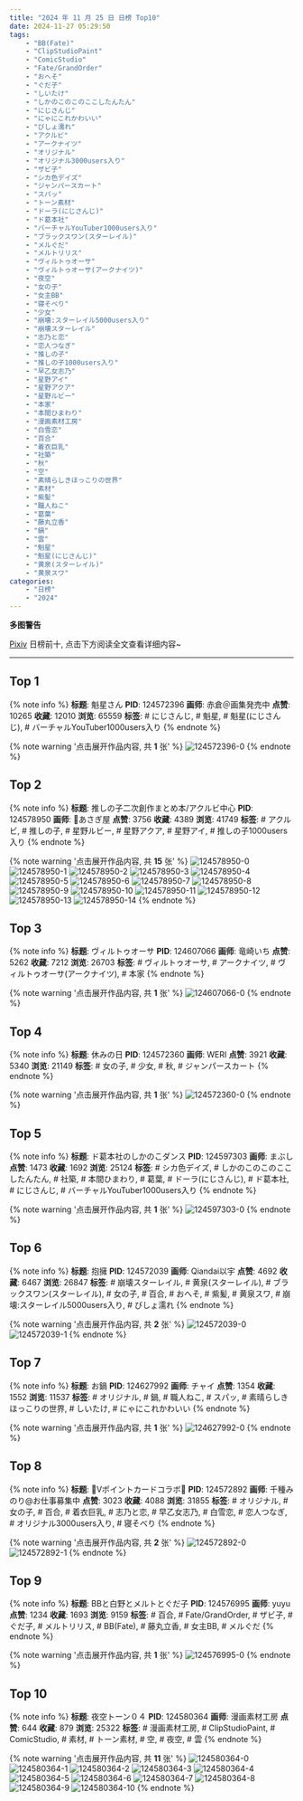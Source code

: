 ```yaml
---
title: "2024 年 11 月 25 日 日榜 Top10"
date: 2024-11-27 05:29:50
tags:
    - "BB(Fate)"
    - "ClipStudioPaint"
    - "ComicStudio"
    - "Fate/GrandOrder"
    - "おへそ"
    - "ぐだ子"
    - "しいたけ"
    - "しかのこのこのここしたんたん"
    - "にじさんじ"
    - "にゃにこれかわいい"
    - "びしょ濡れ"
    - "アクルビ"
    - "アークナイツ"
    - "オリジナル"
    - "オリジナル3000users入り"
    - "ザビ子"
    - "シカ色デイズ"
    - "ジャンパースカート"
    - "スパッ"
    - "トーン素材"
    - "ドーラ(にじさんじ)"
    - "ド葛本社"
    - "バーチャルYouTuber1000users入り"
    - "ブラックスワン(スターレイル)"
    - "メルぐだ"
    - "メルトリリス"
    - "ヴィルトゥオーサ"
    - "ヴィルトゥオーサ(アークナイツ)"
    - "夜空"
    - "女の子"
    - "女主BB"
    - "寝そべり"
    - "少女"
    - "崩壊:スターレイル5000users入り"
    - "崩壊スターレイル"
    - "志乃と恋"
    - "恋人つなぎ"
    - "推しの子"
    - "推しの子1000users入り"
    - "早乙女志乃"
    - "星野アイ"
    - "星野アクア"
    - "星野ルビー"
    - "本家"
    - "本間ひまわり"
    - "漫画素材工房"
    - "白雪恋"
    - "百合"
    - "着衣巨乳"
    - "社築"
    - "秋"
    - "空"
    - "素晴らしきほっこりの世界"
    - "素材"
    - "紫髪"
    - "職人ねこ"
    - "葛葉"
    - "藤丸立香"
    - "鍋"
    - "雲"
    - "魁星"
    - "魁星(にじさんじ)"
    - "黄泉(スターレイル)"
    - "黄泉スワ"
categories:
    - "日榜"
    - "2024"
---
```


<i class="fa fa-triangle-exclamation"></i>**多图警告**<i class="fa fa-triangle-exclamation"></i>

[Pixiv](https://www.pixiv.net/) 日榜前十, 点击下方阅读全文查看详细内容~

<!-- more -->

---

## Top 1

{% note info %}
**标题**: 魁星さん
**PID**: 124572396 **画师**: 赤倉＠画集発売中
**点赞**: 10265 **收藏**: 12010 **浏览**: 65559
**标签**: # にじさんじ, # 魁星, # 魁星(にじさんじ), # バーチャルYouTuber1000users入り
{% endnote %}

{% note warning '点击展开作品内容, 共 **1** 张' %}
![124572396-0](https://i.pixiv.re/img-original/img/2024/11/24/00/04/45/124572396_p0.png)
{% endnote %}

## Top 2

{% note info %}
**标题**: 推しの子二次創作まとめ本/アクルビ中心
**PID**: 124578950 **画师**: 🍼あさぎ屋
**点赞**: 3756 **收藏**: 4389 **浏览**: 41749
**标签**: # アクルビ, # 推しの子, # 星野ルビー, # 星野アクア, # 星野アイ, # 推しの子1000users入り
{% endnote %}

{% note warning '点击展开作品内容, 共 **15** 张' %}
![124578950-0](https://i.pixiv.re/img-original/img/2024/11/24/05/48/26/124578950_p0.jpg)
![124578950-1](https://i.pixiv.re/img-original/img/2024/11/24/05/48/26/124578950_p1.jpg)
![124578950-2](https://i.pixiv.re/img-original/img/2024/11/24/05/48/26/124578950_p2.jpg)
![124578950-3](https://i.pixiv.re/img-original/img/2024/11/24/05/48/26/124578950_p3.jpg)
![124578950-4](https://i.pixiv.re/img-original/img/2024/11/24/05/48/26/124578950_p4.jpg)
![124578950-5](https://i.pixiv.re/img-original/img/2024/11/24/05/48/26/124578950_p5.jpg)
![124578950-6](https://i.pixiv.re/img-original/img/2024/11/24/05/48/26/124578950_p6.jpg)
![124578950-7](https://i.pixiv.re/img-original/img/2024/11/24/05/48/26/124578950_p7.jpg)
![124578950-8](https://i.pixiv.re/img-original/img/2024/11/24/05/48/26/124578950_p8.jpg)
![124578950-9](https://i.pixiv.re/img-original/img/2024/11/24/05/48/26/124578950_p9.jpg)
![124578950-10](https://i.pixiv.re/img-original/img/2024/11/24/05/48/26/124578950_p10.jpg)
![124578950-11](https://i.pixiv.re/img-original/img/2024/11/24/05/48/26/124578950_p11.jpg)
![124578950-12](https://i.pixiv.re/img-original/img/2024/11/24/05/48/26/124578950_p12.jpg)
![124578950-13](https://i.pixiv.re/img-original/img/2024/11/24/05/48/26/124578950_p13.jpg)
![124578950-14](https://i.pixiv.re/img-original/img/2024/11/24/05/48/26/124578950_p14.jpg)
{% endnote %}

## Top 3

{% note info %}
**标题**: ヴィルトゥオーサ
**PID**: 124607066 **画师**: 竜崎いち
**点赞**: 5262 **收藏**: 7212 **浏览**: 26703
**标签**: # ヴィルトゥオーサ, # アークナイツ, # ヴィルトゥオーサ(アークナイツ), # 本家
{% endnote %}

{% note warning '点击展开作品内容, 共 **1** 张' %}
![124607066-0](https://i.pixiv.re/img-original/img/2024/11/25/00/00/28/124607066_p0.jpg)
{% endnote %}

## Top 4

{% note info %}
**标题**: 休みの日
**PID**: 124572360 **画师**: WERI
**点赞**: 3921 **收藏**: 5340 **浏览**: 21149
**标签**: # 女の子, # 少女, # 秋, # ジャンパースカート
{% endnote %}

{% note warning '点击展开作品内容, 共 **1** 张' %}
![124572360-0](https://i.pixiv.re/img-original/img/2024/11/24/00/04/16/124572360_p0.png)
{% endnote %}

## Top 5

{% note info %}
**标题**: ド葛本社のしかのこダンス
**PID**: 124597303 **画师**: まぶし
**点赞**: 1473 **收藏**: 1692 **浏览**: 25124
**标签**: # シカ色デイズ, # しかのこのこのここしたんたん, # 社築, # 本間ひまわり, # 葛葉, # ドーラ(にじさんじ), # ド葛本社, # にじさんじ, # バーチャルYouTuber1000users入り
{% endnote %}

{% note warning '点击展开作品内容, 共 **1** 张' %}
![124597303-0](https://i.pixiv.re/img-original/img/2024/11/24/19/51/00/124597303_p0.jpg)
{% endnote %}

## Top 6

{% note info %}
**标题**: 抱擁
**PID**: 124572039 **画师**: Qiandai以宇
**点赞**: 4692 **收藏**: 6467 **浏览**: 26847
**标签**: # 崩壊スターレイル, # 黄泉(スターレイル), # ブラックスワン(スターレイル), # 女の子, # 百合, # おへそ, # 紫髪, # 黄泉スワ, # 崩壊:スターレイル5000users入り, # びしょ濡れ
{% endnote %}

{% note warning '点击展开作品内容, 共 **2** 张' %}
![124572039-0](https://i.pixiv.re/img-original/img/2024/11/24/00/00/42/124572039_p0.png)
![124572039-1](https://i.pixiv.re/img-original/img/2024/11/24/00/00/42/124572039_p1.png)
{% endnote %}

## Top 7

{% note info %}
**标题**: お鍋
**PID**: 124627992 **画师**: チャイ
**点赞**: 1354 **收藏**: 1552 **浏览**: 11537
**标签**: # オリジナル, # 鍋, # 職人ねこ, # スパッ, # 素晴らしきほっこりの世界, # しいたけ, # にゃにこれかわいい
{% endnote %}

{% note warning '点击展开作品内容, 共 **1** 张' %}
![124627992-0](https://i.pixiv.re/img-original/img/2024/11/25/20/30/02/124627992_p0.png)
{% endnote %}

## Top 8

{% note info %}
**标题**: 💛Vポイントカードコラボ💛
**PID**: 124572892 **画师**: 千種みのり@お仕事募集中
**点赞**: 3023 **收藏**: 4088 **浏览**: 31855
**标签**: # オリジナル, # 女の子, # 百合, # 着衣巨乳, # 志乃と恋, # 早乙女志乃, # 白雪恋, # 恋人つなぎ, # オリジナル3000users入り, # 寝そべり
{% endnote %}

{% note warning '点击展开作品内容, 共 **2** 张' %}
![124572892-0](https://i.pixiv.re/img-original/img/2024/11/24/00/14/19/124572892_p0.jpg)
![124572892-1](https://i.pixiv.re/img-original/img/2024/11/24/00/14/19/124572892_p1.jpg)
{% endnote %}

## Top 9

{% note info %}
**标题**: BBと白野とメルトとぐだ子
**PID**: 124576995 **画师**: yuyu
**点赞**: 1234 **收藏**: 1693 **浏览**: 9159
**标签**: # 百合, # Fate/GrandOrder, # ザビ子, # ぐだ子, # メルトリリス, # BB(Fate), # 藤丸立香, # 女主BB, # メルぐだ
{% endnote %}

{% note warning '点击展开作品内容, 共 **1** 张' %}
![124576995-0](https://i.pixiv.re/img-original/img/2024/11/24/03/01/21/124576995_p0.png)
{% endnote %}

## Top 10

{% note info %}
**标题**: 夜空トーン０４
**PID**: 124580364 **画师**: 漫画素材工房
**点赞**: 644 **收藏**: 879 **浏览**: 25322
**标签**: # 漫画素材工房, # ClipStudioPaint, # ComicStudio, # 素材, # トーン素材, # 空, # 夜空, # 雲
{% endnote %}

{% note warning '点击展开作品内容, 共 **11** 张' %}
![124580364-0](https://i.pixiv.re/img-original/img/2024/11/24/07/36/15/124580364_p0.jpg)
![124580364-1](https://i.pixiv.re/img-original/img/2024/11/24/07/36/15/124580364_p1.jpg)
![124580364-2](https://i.pixiv.re/img-original/img/2024/11/24/07/36/15/124580364_p2.jpg)
![124580364-3](https://i.pixiv.re/img-original/img/2024/11/24/07/36/15/124580364_p3.jpg)
![124580364-4](https://i.pixiv.re/img-original/img/2024/11/24/07/36/15/124580364_p4.jpg)
![124580364-5](https://i.pixiv.re/img-original/img/2024/11/24/07/36/15/124580364_p5.jpg)
![124580364-6](https://i.pixiv.re/img-original/img/2024/11/24/07/36/15/124580364_p6.jpg)
![124580364-7](https://i.pixiv.re/img-original/img/2024/11/24/07/36/15/124580364_p7.jpg)
![124580364-8](https://i.pixiv.re/img-original/img/2024/11/24/07/36/15/124580364_p8.jpg)
![124580364-9](https://i.pixiv.re/img-original/img/2024/11/24/07/36/15/124580364_p9.jpg)
![124580364-10](https://i.pixiv.re/img-original/img/2024/11/24/07/36/15/124580364_p10.jpg)
{% endnote %}
